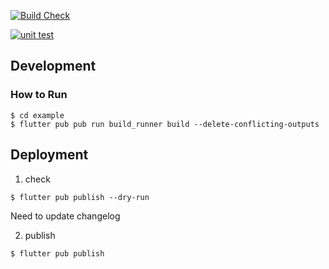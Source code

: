 [![Build Check](https://github.com/kwmt/GraphQLFragmentGenerator/actions/workflows/build.yaml/badge.svg)](https://github.com/kwmt/GraphQLFragmentGenerator/actions/workflows/build.yaml)

[![unit test](https://github.com/kwmt/GraphQLFragmentGenerator/actions/workflows/unit_test.yaml/badge.svg)](https://github.com/kwmt/GraphQLFragmentGenerator/actions/workflows/unit_test.yaml)

## Development

### How to Run

```
$ cd example
$ flutter pub pub run build_runner build --delete-conflicting-outputs
```


## Deployment

1. check

```
$ flutter pub publish --dry-run
```

Need to update changelog

2. publish

```
$ flutter pub publish
```
